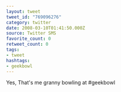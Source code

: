 ```yaml
---
layout: tweet
tweet_id: "769096276"
category: twitter
date: 2008-03-10T01:41:50.000Z
source: Twitter SMS
favorite_count: 0
retweet_count: 0
tags:
- tweet
hashtags:
- geekbowl
---
```


Yes, That's me granny bowling at #geekbowl
